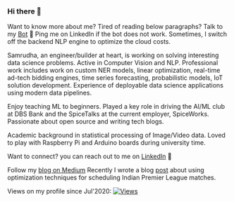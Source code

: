 ### Hi there 👋

<!--
**samrudh/samrudh** is a ✨ _special_ ✨ repository because its `README.md` (this file) appears on your GitHub profile.

Here are some ideas to get you started:

- 🔭 I’m currently working on ...
- 🌱 I’m currently learning ...
- 👯 I’m looking to collaborate on ...
- 🤔 I’m looking for help with ...
- 💬 Ask me about ...
- 📫 How to reach me: ...
- 😄 Pronouns: ...
- ⚡ Fun fact: ...
-->
Want to know more about me? 
Tired of reading below paragraphs?
Talk to my [Bot](https://samrudhabot.herokuapp.com/) :robot:
Ping me on LinkedIn if the bot does not work. Sometimes, I switch off the backend NLP engine to optimize the cloud costs. 


Samrudha, an engineer/builder at heart, is working on solving interesting data science problems. Active in Computer Vision and NLP.  Professional work includes work on custom NER models, linear optimization, real-time ad-tech bidding engines, time series forecasting, probabilistic models, IoT solution development.  Experience of deployable data science applications using modern data pipelines.

Enjoy teaching ML to beginners. Played a key role in driving the AI/ML club at DBS Bank and the SpiceTalks at the current employer, SpiceWorks. Passionate about open source and writing tech blogs. 

Academic background in statistical processing of Image/Video data. Loved to play with Raspberry Pi and Arduino boards during university time. 

Want to connect? you can reach out to me on [LinkedIn](https://www.linkedin.com/in/samrudha-kelkar-data-science/) 👯

Follow my [blog on Medium](https://medium.com/tech-that-works)
Recently I wrote a blog [post](https://samrudha.medium.com/creating-a-pandemic-proof-ipl-schedule-in-python-97ef22a274e3) about using optimization techniques for scheduling Indian Premier League matches. 

Views on my profile since Jul'2020: [![Views](http://hits.dwyl.com/samrudh/samrudh/samrudh.svg)](http://hits.dwyl.com/samrudh/samrudh/samrudh)

